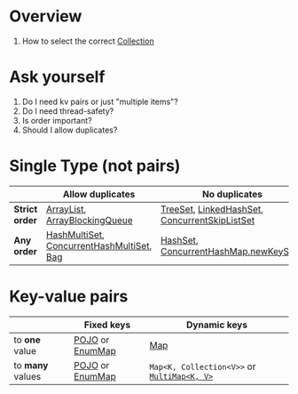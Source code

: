 # Overview
1. How to select the correct [Collection](https://docs.oracle.com/en/java/javase/11/docs/api/java.base/java/util/Collection.html)


# Ask yourself
1. Do I need kv pairs or just "multiple items"?
1. Do I need thread-safety?
1. Is order important?
1. Should I allow duplicates?



# Single Type (not pairs)
| |Allow duplicates|No duplicates|
|---|---|---|
|**Strict order**|[ArrayList](https://docs.oracle.com/en/java/javase/11/docs/api/java.base/java/util/List.html), [ArrayBlockingQueue](https://docs.oracle.com/en/java/javase/11/docs/api/java.base/java/util/concurrent/ArrayBlockingQueue.html)|[TreeSet](https://cr.openjdk.java.net/~iris/se/11/latestSpec/api/java.base/java/util/TreeSet.html), [LinkedHashSet](https://docs.oracle.com/en/java/javase/11/docs/api/java.base/java/util/LinkedHashSet.html), [ConcurrentSkipListSet](https://docs.oracle.com/en/java/javase/11/docs/api/java.base/java/util/concurrent/ConcurrentSkipListSet.html)|
|**Any order**|[HashMultiSet](https://guava.dev/releases/31.0-jre/api/docs/com/google/common/collect/HashMultiset.html), [ConcurrentHashMultiSet](https://guava.dev/releases/31.0-jre/api/docs/com/google/common/collect/ConcurrentHashMultiset.html), [Bag](https://commons.apache.org/proper/commons-collections/apidocs/org/apache/commons/collections4/Bag.html)|[HashSet](https://docs.oracle.com/en/java/javase/11/docs/api/java.base/java/util/HashSet.html), [ConcurrentHashMap.newKeySet()](https://docs.oracle.com/en/java/javase/11/docs/api/java.base/java/util/concurrent/ConcurrentHashMap.html#newKeySet())|


# Key-value pairs
| |Fixed keys|Dynamic keys|
|---|---|---|
|to **one** value|[POJO](./pojos.lombok.java8-11.md) or [EnumMap](https://docs.oracle.com/en/java/javase/11/docs/api/java.base/java/util/EnumMap.html)|[Map](https://docs.oracle.com/en/java/javase/11/docs/api/java.base/java/util/Map.html)|
|to **many** values|[POJO](./pojos.lombok.java8-11.md) or [EnumMap](https://docs.oracle.com/en/java/javase/11/docs/api/java.base/java/util/EnumMap.html)|`Map<K, Collection<V>>` or [`MultiMap<K, V>`](https://guava.dev/releases/31.0.1-jre/api/docs/com/google/common/collect/Multimap.html)|
